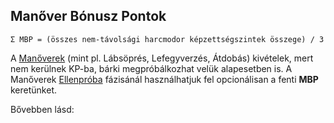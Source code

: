 ## Manőver Bónusz Pontok

`Σ MBP = (összes nem-távolsági harcmodor képzettségszintek összege) / 3`

A [Manőverek](065_00_manoverek.md) (mint pl.  Lábsöprés, Lefegyverzés, Átdobás) kivételek, mert nem kerülnek KP-ba, bárki megpróbálkozhat velük alapesetben is. A Manőverek [Ellenpróba](065_02_manover_vegbevitele.md#ellenpr%C3%B3ba-e) fázisánál használhatjuk fel opcionálisan a fenti **MBP** keretünket.

Bővebben lásd: 